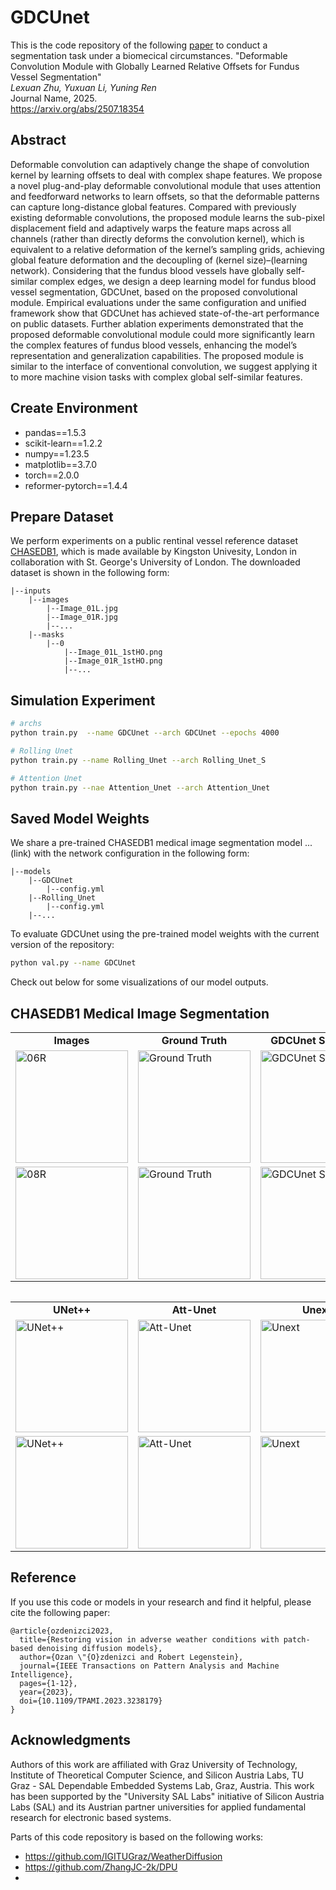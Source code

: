 # GDCUnet

This is the code repository of the following [paper](https://arxiv.org/abs/2507.18354) to conduct a segmentation task under a biomecical circumstances.
"Deformable Convolution Module with Globally Learned Relative Offsets for Fundus Vessel Segmentation"\
<em>Lexuan Zhu, Yuxuan Li, Yuning Ren</em>\
Journal Name, 2025.\
https://arxiv.org/abs/2507.18354



## Abstract
Deformable convolution can adaptively change the shape of convolution kernel by learning offsets to deal with complex shape features. We propose a novel plug-and-play deformable convolutional module that uses attention and feedforward networks to learn offsets, so that the deformable patterns can capture long-distance global features. Compared with previously existing deformable convolutions, the proposed module learns the sub-pixel displacement field and adaptively warps the feature maps across all channels (rather than directly deforms the convolution kernel), which is equivalent to a relative deformation of the kernel’s sampling grids, achieving global feature deformation and the decoupling of (kernel size)–(learning network). Considering that the fundus blood vessels have globally self-similar complex edges, we design a deep learning model for fundus blood vessel segmentation, GDCUnet, based on the proposed convolutional module. Empirical evaluations under the same configuration and unified framework show that GDCUnet has achieved state-of-the-art performance on public datasets. Further ablation experiments demonstrated that the proposed deformable convolutional module could more significantly learn the complex features of fundus blood vessels, enhancing the model’s representation and generalization capabilities. The proposed module is similar to the interface of conventional convolution, we suggest applying it to more machine vision tasks with complex global self-similar features.



## Create Environment

* pandas==1.5.3
* scikit-learn==1.2.2
* numpy==1.23.5
* matplotlib==3.7.0
* torch==2.0.0
* reformer-pytorch==1.4.4

## Prepare Dataset

We perform experiments on a public rentinal vessel reference dataset [CHASEDB1](https://researchdata.kingston.ac.uk/96/), which is made available by Kingston Univesity, London in collaboration with St. George's University of London. The downloaded dataset is shown in the following form:


    |--inputs
        |--images
            |--Image_01L.jpg
            |--Image_01R.jpg
            |--...
        |--masks
            |--0
                |--Image_01L_1stHO.png
                |--Image_01R_1stHO.png
                |--...

## Simulation Experiment

```bash
# archs
python train.py  --name GDCUnet --arch GDCUnet --epochs 4000

# Rolling Unet
python train.py --name Rolling_Unet --arch Rolling_Unet_S

# Attention Unet
python train.py --nae Attention_Unet --arch Attention_Unet

```




## Saved Model Weights

We share a pre-trained CHASEDB1 medical image segmentation model ...(link) with the network configuration in the following form:

    |--models
        |--GDCUnet
            |--config.yml
        |--Rolling_Unet
            |--config.yml
        |--...

To evaluate GDCUnet using the pre-trained model weights with the current version of the repository:

```bash
python val.py --name GDCUnet
```



Check out below for some visualizations of our model outputs.

## CHASEDB1 Medical Image Segmentation

<table border='0' cellspacing='0' cellpadding='0'>
  <tr>
    <td align="center"><b>Images</td>
    <td align="center"><b>Ground Truth</td>
    <td align="center"><b>GDCUnet Setting 3</td>
    <td align="center"><b>GDCUnet Setting 5</td>
    <td align="center"><b>Rolling UNet</td>
    <td align="center"><b>UNet</td>

  <tr>
    <td><img width='180' height="180" alt="06R" src="https://github.com/user-attachments/assets/60cf13f1-e313-4055-a385-db2a8257a275">
  </td>
    <td> <img width="180" height="180" alt="Ground Truth" src="https://github.com/user-attachments/assets/0a2cc6c4-cbcb-4731-ae06-a6ed3f3a985c"> 
  </td>
    <td> <img width="180" height="180" alt="GDCUnet Setting 3" src="https://github.com/user-attachments/assets/970b3e17-8456-4f84-b45d-7e871a7e8c55"> 
  </td>
    <td> <img width="180" height="180" alt="GDCUnet Setting 5" src="https://github.com/user-attachments/assets/fd6807c3-7ac2-4fe6-bd5a-ac1fb7ff39ce"> 
  </td>
    <td> <img width="180" height="180" alt="Rolling UNet" src="https://github.com/user-attachments/assets/62259e04-d675-428b-976d-a1174c73e30a">
    
  </td>
    <td> <img width="180" height="180" alt="UNet" src="https://github.com/user-attachments/assets/dfb457b2-4e5a-4891-a0c4-0e9cc810a6a9">
  </td>
    
  <tr>


  <tr>
    <td> <img width="180" height="180" alt="08R" src="https://github.com/user-attachments/assets/83996a56-5962-4feb-a61b-dd486fcd5064">
  </td>
    <td> <img width="180" height="180" alt="Ground Truth" src="https://github.com/user-attachments/assets/018e6393-f824-4159-9fb1-9fd88c738cbb">
  </td>
    <td> <img width="180" height="180" alt="GDCUnet Setting 3" src="https://github.com/user-attachments/assets/bd940568-ecf7-4c1e-996e-53979acbf178">
  </td>
    <td> <img width="180" height="180" alt="GDCUnet Setting 5" src="https://github.com/user-attachments/assets/ecde4be0-c42c-4dea-b0c5-992b6bb4bfe8">
  </td>
    <td> <img width="180" height="180" alt="Rolling UNet" src="https://github.com/user-attachments/assets/817d6767-82a4-44ef-aafa-a1980c6029d6">
    
  </td>
    <td> <img width="180" height="180" alt="UNet" src="https://github.com/user-attachments/assets/438c129f-c169-42b7-aac4-789d5ea5667a" >

  </td>
    
  <tr>
<table>

<table border='0' cellspacing='0' cellpadding='0'>
<tr>
    <td align="center"><b>UNet++</td>
    <td align="center"><b>Att-Unet</td>
    <td align="center"><b>Unext</td>
    <td align="center"><b>Uctransnet</td>
    <td align="center"><b>DconnNet</td>
    <td align="center"><b>DSCNet</td>
<tr>
    <td> <img width="180" height="180" alt="UNet++" src="https://github.com/user-attachments/assets/46f2599d-c0fb-4d0c-a78a-fc4574a92ce7"> 
 </td>
    <td> <img width="180" height="180" alt="Att-Unet" src="https://github.com/user-attachments/assets/7a16815f-9027-4ebf-9f95-af09fc3cd9fd"> 
 </td>
     <td> <img width="180" height="180" alt="Unext" src="https://github.com/user-attachments/assets/f882167a-e639-438f-a673-2a944410b420"> 
</td> 
    <td><img width="180" height="180" alt="Uctransnet" src="https://github.com/user-attachments/assets/13cb2833-ec08-45f1-b7a2-ce634939edd1">
</td>
    <td><img width="180" height="180" alt="DcnnNet" src="https://github.com/user-attachments/assets/53fa3b13-a29b-4d67-88c2-14e104600579">
</td>
    <td><img width="180" height="180" alt="DSCNet" src="https://github.com/user-attachments/assets/8e4f6171-b399-41da-a6a5-47f4e9b31337">
</td>

<tr>
    <td> <img width="180" height="180" alt="UNet++" src="https://github.com/user-attachments/assets/ef8ac8c1-f9b1-4213-ab4e-8f2422769f9c" >
 </td>
    <td> <img width="180" height="180" alt="Att-Unet" src="https://github.com/user-attachments/assets/6a2040a0-2bcc-4196-b948-b86852b4b50f"> 
 </td>
     <td> <img width="180" height="180" alt="Unext" src="https://github.com/user-attachments/assets/5616851d-82dd-43be-9e4a-49f05fa44464"> 
</td> 
    <td><img width="180" height="180" alt="Uctransnet" src="https://github.com/user-attachments/assets/6efab025-ed4c-47f1-9f66-fafd20453ef9">
</td>
    <td><img width="180" height="180" alt="DcnnNet" src="https://github.com/user-attachments/assets/99834bf6-c4c8-4dd7-a8e7-8e8a828a638d">
</td>
    <td><img width="180" height="180" alt="DSCNet" src="https://github.com/user-attachments/assets/c2d68c01-5c0a-4cb8-8dc4-1bd232fe9fec">
</td>
<tr>
    
<tr>
<table>


## Reference
If you use this code or models in your research and find it helpful, please cite the following paper:
```
@article{ozdenizci2023,
  title={Restoring vision in adverse weather conditions with patch-based denoising diffusion models},
  author={Ozan \"{O}zdenizci and Robert Legenstein},
  journal={IEEE Transactions on Pattern Analysis and Machine Intelligence}, 
  pages={1-12},
  year={2023},
  doi={10.1109/TPAMI.2023.3238179}
}
```

## Acknowledgments

Authors of this work are affiliated with Graz University of Technology, Institute of Theoretical Computer Science, and Silicon Austria Labs, TU Graz - SAL Dependable Embedded Systems Lab, Graz, Austria. This work has been supported by the "University SAL Labs" initiative of Silicon Austria Labs (SAL) and its Austrian partner universities for applied fundamental research for electronic based systems.

Parts of this code repository is based on the following works:

* https://github.com/IGITUGraz/WeatherDiffusion
* https://github.com/ZhangJC-2k/DPU
* 

